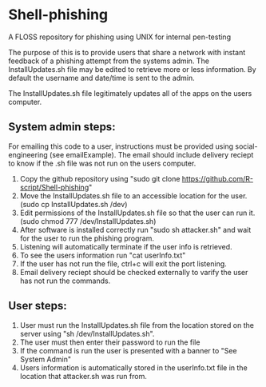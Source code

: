 # Shell-phishing
A FLOSS repository for phishing using UNIX for internal pen-testing

The purpose of this is to provide users that share a network with instant feedback of a phishing attempt from the systems admin.
The InstallUpdates.sh file may be edited to retrieve more or less information. By default the username and date/time is sent to the admin.

The InstallUpdates.sh file legitimately updates all of the apps on the users computer.

## System admin steps:

For emailing this code to a user, instructions must be provided using social-engineering (see emailExample).
The email should include delivery reciept to know if the .sh file was not run on the users computer.
1. Copy the github repository using "sudo git clone https://github.com/R-script/Shell-phishing"
2. Move the InstallUpdates.sh file to an accessible location for the user. (sudo cp InstallUpdates.sh /dev)
3. Edit permissions of the InstallUpdates.sh file so that the user can run it. (sudo chmod 777 /dev/InstallUpdates.sh)
4. After software is installed correctly run "sudo sh attacker.sh" and wait for the user to run the phishing program.
5. Listening will automatically terminate if the user info is retrieved.
6. To see the users information run "cat userInfo.txt"
7. If the user has not run the file, ctrl+c will exit the port listening.
8. Email delivery reciept should be checked externally to varify the user has not run the commands.
   
## User steps: 

1. User must run the InstallUpdates.sh file from the location stored on the server using "sh /dev/InstallUpdates.sh".
2. The user must then enter their password to run the file
3. If the command is run the user is presented with a banner to "See System Admin"
4. Users information is automatically stored in the userInfo.txt file in the location that attacker.sh was run from.
